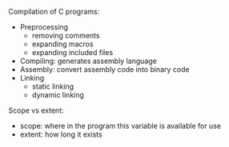 Compilation of C programs:

 - Preprocessing
   - removing comments
   - expanding macros
   - expanding included files
 - Compiling: generates assembly language
 - Assembly: convert assembly code into binary code
 - Linking
   - static linking
   - dynamic linking

Scope vs extent:

 - scope: where in the program this variable is available for use
 - extent: how long it exists